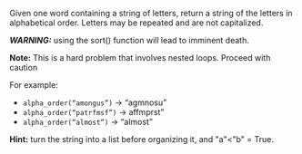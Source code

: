 Given one word containing a string of letters, return a string of the letters in alphabetical order. 
Letters may be repeated and are not capitalized. 


***WARNING:*** using the sort() function will lead to imminent death.

**Note:** This is a hard problem that involves nested loops. Proceed with caution

For example:
- `alpha_order(“amongus”)` → “agmnosu”
- `alpha_order(“patrfmsf”)` → affmprst”
- `alpha_order(“almost”)` → “almost”

**Hint:** turn the string into a list before organizing it, and "a"<"b" = True.